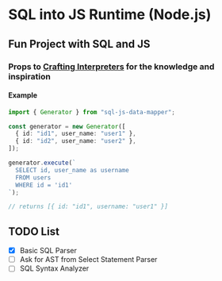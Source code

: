 # SQL into JS Runtime (Node.js)

## Fun Project with SQL and JS

### Props to [Crafting Interpreters](https://craftinginterpreters.com/) for the knowledge and inspiration

#### Example

```ts
import { Generator } from "sql-js-data-mapper";

const generator = new Generator([
  { id: "id1", user_name: "user1" },
  { id: "id2", user_name: "user2" },
]);

generator.execute(`
  SELECT id, user_name as username
  FROM users
  WHERE id = 'id1'
`);

// returns [{ id: "id1", username: "user1" }]
```

## TODO List

- [x] Basic SQL Parser
- [ ] Ask for AST from Select Statement Parser
- [ ] SQL Syntax Analyzer
